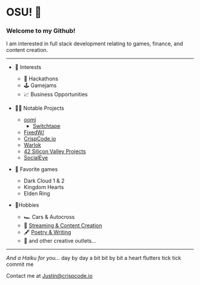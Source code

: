 # OSU! :wave: 
### Welcome to my Github!
I am interested in full stack development relating to games, finance, and content creation.


---
- 💼 Interests
	-  🤖 Hackathons
	- 🕹️ Gamejams
	- 📈 Business Opportunities
- 👨‍💻 Notable Projects
	- [oomi](https://oomi.ai/)
    	- [Switchtape](https://switchtape.com)
   	- [FixedW/](https://fixedwith.web.app/home)
  	- [CrispCode.io](https://github.com/zill4/crispcode-io)
	- [Warlok](https://github.com/zill4/Warlok)
	- [42 Silicon Valley Projects](https://github.com/zill4/42SiliconValley-Projects)
	- [SocialEye](https://github.com/zill4/SocialEye)

- 👾 Favorite games
	- Dark Cloud 1 & 2
	- Kingdom Hearts 
	- Elden Ring
- 🌸Hobbies
	- 🏎️ Cars & Autocross
	- 🎥 [Streaming & Content Creation](https://warlok.net/w/jcr1sp)
	- 🖋️ [Poetry & Writing](https://medium.com/@justcrisp)
	-  🎨 and other creative outlets...



---

*And a Haiku for you...*
day by day a bit
bit by bit a heart flutters
tick tick commit me

Contact me at Justin@crispcode.io
